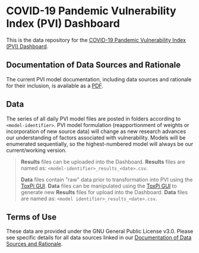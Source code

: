 # COVID-19 Pandemic Vulnerability Index (PVI) Dashboard

This is the data repository for the [COVID-19 Pandemic Vulnerability Index (PVI) Dashboard](https://toxpi.org/covid-19/map/).  

## Documentation of Data Sources and Rationale

The current PVI model documentation, including data sources and rationale for their inclusion, is available as a [PDF](https://toxpi.org/covid-19/).

## Data

The series of all daily PVI model files are posted in folders according to `<model-identifier>`. PVI model formulation (reapportionment of weights or incorporation of new source data) will change as new research advances our understanding of factors associated with vulnerability. Models will be enumerated sequentially, so the highest-numbered model will always be our current/working version.

> **Results** files can be uploaded into the Dashboard. **Results** files are named as:</n>
>  `<model-identifier>_results_<date>.csv`.
>  
> **Data** files contain "raw" data prior to transformation into PVI using the [ToxPi  GUI](https://toxpi.org/). **Data** files can be manipulated using the [ToxPi  GUI](https://toxpi.org/) to generate new **Results** files for upload into the Dashboard. **Data** files are named as:</n>
>  `<model identifier>_results_<date>.csv`.

## Terms of Use

These data are provided under the GNU General Public License v3.0. Please see specific details for all data sources linked in our [Documentation of Data Sources and Rationale](https://toxpi.org/covid-19/).

